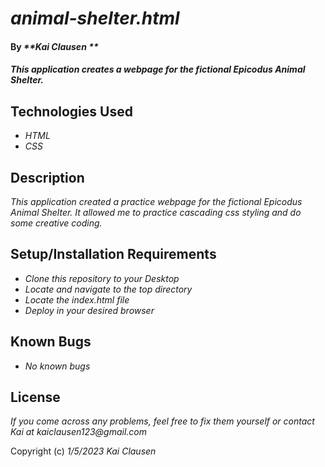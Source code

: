 # _animal-shelter.html_

#### By _**Kai Clausen **_

#### _This application creates a webpage for the fictional Epicodus Animal Shelter._

## Technologies Used

* _HTML_
* _CSS_

## Description

_This application created a practice webpage for the fictional Epicodus Animal Shelter. It allowed me to practice cascading css styling and do some creative coding._

## Setup/Installation Requirements

* _Clone this repository to your Desktop_
* _Locate and navigate to the top directory_
* _Locate the index.html file_
* _Deploy in your desired browser_

## Known Bugs

* _No known bugs_

## License

_If you come across any problems, feel free to fix them yourself or contact Kai at kaiclausen123@gmail.com_

Copyright (c) _1/5/2023_ _Kai Clausen_